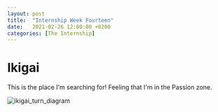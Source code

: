 ```yaml
---
layout: post
title:  "Internship Week Fourteen"
date:   2021-02-26 12:00:00 +0200
categories: [The Internship]
---
```




# Ikigai

This is the place I'm searching for! Feeling that I'm in the Passion zone.

![ikigai_turn_diagram](https://irenegianov.files.wordpress.com/2020/07/ikigai-planner.jpg?w=1024)
